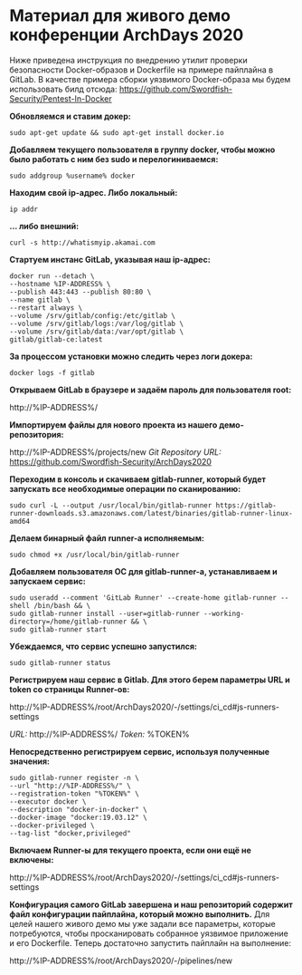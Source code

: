 # Материал для живого демо конференции ArchDays 2020

Ниже приведена инструкция по внедрению утилит проверки безопасности Docker-образов и Dockerfile на примере пайплайна в GitLab.
В качестве примера сборки уязвимого Docker-образа мы будем использовать билд отсюда: https://github.com/Swordfish-Security/Pentest-In-Docker

**Обновляемся и ставим докер:**

`sudo apt-get update && sudo apt-get install docker.io`

**Добавляем текущего пользователя в группу docker, чтобы можно было работать с ним без sudo и перелогиниваемся:**

`sudo addgroup %username% docker`

**Находим свой ip-адрес. Либо локальный:**

`ip addr`

**... либо внешний:**

`curl -s http://whatismyip.akamai.com`

**Стартуем инстанс GitLab, указывая наш ip-адрес:**

    docker run --detach \
    --hostname %IP-ADDRESS% \
    --publish 443:443 --publish 80:80 \
    --name gitlab \
    --restart always \
    --volume /srv/gitlab/config:/etc/gitlab \
    --volume /srv/gitlab/logs:/var/log/gitlab \
    --volume /srv/gitlab/data:/var/opt/gitlab \
    gitlab/gitlab-ce:latest

**За процессом установки можно следить через логи докера:**

`docker logs -f gitlab`

**Открываем GitLab в браузере и задаём пароль для пользователя root:**

http://%IP-ADDRESS%/

**Импортируем файлы для нового проекта из нашего демо-репозитория:**

http://%IP-ADDRESS%/projects/new
*Git Repository URL:* https://github.com/Swordfish-Security/ArchDays2020

**Переходим в консоль и скачиваем gitlab-runner, который будет запускать все необходимые операции по сканированию:**

`sudo curl -L --output /usr/local/bin/gitlab-runner https://gitlab-runner-downloads.s3.amazonaws.com/latest/binaries/gitlab-runner-linux-amd64`

**Делаем бинарный файл runner-a исполняемым:**

`sudo chmod +x /usr/local/bin/gitlab-runner`

**Добавляем пользователя ОС для gitlab-runner-а, устанавливаем и запускаем сервис:**

    sudo useradd --comment 'GitLab Runner' --create-home gitlab-runner --shell /bin/bash && \
    sudo gitlab-runner install --user=gitlab-runner --working-directory=/home/gitlab-runner && \
    sudo gitlab-runner start

**Убеждаемся, что сервис успешно запустился:**

`sudo gitlab-runner status`

**Регистрируем наш сервис в Gitlab. Для этого берем параметры URL и token со страницы Runner-ов:**

http://%IP-ADDRESS%/root/ArchDays2020/-/settings/ci_cd#js-runners-settings

*URL:*
http://%IP-ADDRESS%/
*Token:*
%TOKEN%

**Непосредственно регистрируем сервис, используя полученные значения:**

    sudo gitlab-runner register -n \
    --url "http://%IP-ADDRESS%/" \
    --registration-token "%TOKEN%" \
    --executor docker \
    --description "docker-in-docker" \
    --docker-image "docker:19.03.12" \
    --docker-privileged \
    --tag-list "docker,privileged"

**Включаем Runner-ы для текущего проекта, если они ещё не включены:**

http://%IP-ADDRESS%/root/ArchDays2020/-/settings/ci_cd#js-runners-settings

**Конфигурация самого GitLab завершена и наш репозиторий содержит файл конфигурации пайплайна, который можно выполнить.**
Для целей нашего живого демо мы уже задали все параметры, которые потребуются, чтобы просканировать собранное уязвимое приложение и его Dockerfile.
Теперь достаточно запустить пайплайн на выполнение: 

http://%IP-ADDRESS%/root/ArchDays2020/-/pipelines/new


